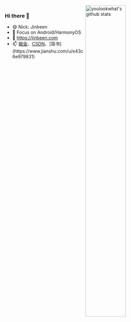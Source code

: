 <!--
### Hi, I'm an Android developer 👋
-->

<!--
<img src="https://media.giphy.com/media/hvRJCLFzcasrR4ia7z/giphy.gif" width="25px">
-->
<!-- <img align="right" alt="youlookwhat's github stats" width="50%" src="https://github-readme-stats.vercel.app/api?username=youlookwhat&show_icons=true&theme=vue&hide_border=true">
 -->

<img align="right" alt="youlookwhat's github stats" width="50%" src="https://github-readme-stats.vercel.app/api?username=youlookwhat&count_private=true&show_icons=true&icon_color=52B985&text_color=718096&bg_color=00000000&hide_title=false&theme=vue&hide_border=true" />

### Hi there  👋
- 😄 Nick: Jinbeen
- 🔭 Focus on Android/HarmonyOS
- 💬 https://jinbeen.com
- 📫 [掘金](https://juejin.cn/user/201965867640862/posts)、[CSDN](https://blog.csdn.net/jingbin_)、[简书](https://www.jianshu.com/u/e43c6e979831)
